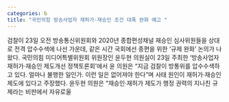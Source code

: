 ```yaml
---
categories: b
title: "국민의힘 방송사업자 재허가·재승인 조건 대폭 완화 예고 "
---
```

검찰이 23일 오전 방송통신위원회와 2020년 종합편성채널 재승인 심사위원들을 상대로 전격 압수수색에 나선 가운데, 같은 시간 국회에선 종편을 위한 ‘규제 완화’ 논의가 나왔다. 국민의힘 미디어특별위원회 위원장인 윤두현 의원실이 23일 주최한 ‘방송사업자 재허가·재승인 제도개선 정책토론회’에서 윤 의원은 “지금 검찰이 방통위를 압수수색하고 있다. 얼마나 불행한 일인가. 이런 일은 없어져야 한다”며 사태 원인이 재허가·재승인 제도에 있다고 주장했다. 윤두현 의원은 “재승인·재허가 제도가 행정 권력의 지나친 규제라는 비판에서 자유로울